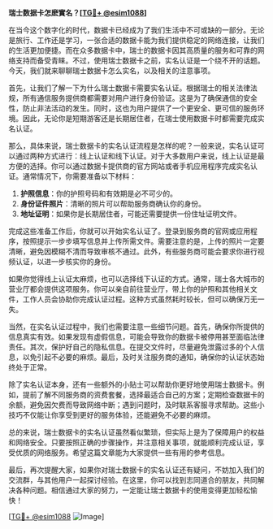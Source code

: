 **瑞士数据卡怎麽實名？[[TG💪+ @esim1088](https://t.me/s/esim1088)]**

在当今这个数字化的时代，数据卡已经成为了我们生活中不可或缺的一部分。无论是旅行、工作还是学习，一张合适的数据卡能为我们提供稳定的网络连接，让我们的生活更加便捷。而在众多数据卡中，瑞士的数据卡因其高质量的服务和可靠的网络支持而备受青睐。不过，使用瑞士数据卡之前，实名认证是一个绕不开的话题。今天，我们就来聊聊瑞士数据卡怎么实名，以及相关的注意事项。

首先，让我们了解一下为什么瑞士数据卡需要实名认证。根据瑞士的相关法律法规，所有通信服务提供商都需要对用户进行身份验证。这是为了确保通信的安全性，防止非法活动的发生。同时，这也为用户提供了一个更安全、更可信的服务环境。因此，无论你是短期游客还是长期居住者，在瑞士使用数据卡时都需要完成实名认证。

那么，具体来说，瑞士数据卡的实名认证流程是怎样的呢？一般来说，实名认证可以通过两种方式进行：线上认证和线下认证。对于大多数用户来说，线上认证是最方便的选择。你可以通过数据卡提供商的官方网站或者手机应用程序完成实名认证。通常情况下，你需要准备以下材料：

1. **护照信息**：你的护照号码和有效期是必不可少的。
2. **身份证件照片**：清晰的照片可以帮助服务商确认你的身份。
3. **地址证明**：如果你是长期居住者，可能还需要提供一份住址证明文件。

完成这些准备工作后，你就可以开始实名认证了。登录到服务商的官网或应用程序，按照提示一步步填写信息并上传所需文件。需要注意的是，上传的照片一定要清晰，避免因模糊不清而导致审核不通过。此外，有些服务商可能会要求你进行视频认证，以进一步核实你的身份。

如果你觉得线上认证太麻烦，也可以选择线下认证的方式。通常，瑞士各大城市的营业厅都会提供这项服务。你可以亲自前往营业厅，带上你的护照和其他相关文件，工作人员会协助你完成认证过程。这种方式虽然耗时较长，但可以确保万无一失。

当然，在实名认证过程中，我们也需要注意一些细节问题。首先，确保你所提供的信息真实有效。如果发现有虚假信息，可能会导致你的数据卡被停用甚至面临法律责任。其次，保护好自己的隐私信息。在提交文件时，尽量避免泄露过多的个人信息，以免引起不必要的麻烦。最后，及时关注服务商的通知，确保你的认证状态始终处于正常。

除了实名认证本身，还有一些额外的小贴士可以帮助你更好地使用瑞士数据卡。例如，提前了解不同服务商的资费套餐，选择最适合自己的方案；定期检查数据卡的余额，避免因欠费而导致网络中断；遇到问题时，及时联系客服寻求帮助。这些小技巧不仅能让你享受到更好的服务体验，还能避免不必要的麻烦。

总的来说，瑞士数据卡的实名认证虽然看似繁琐，但实际上是为了保障用户的权益和网络安全。只要按照正确的步骤操作，并注意相关事项，就能顺利完成认证，享受优质的网络服务。希望这篇文章能为大家提供一些有用的参考信息。

最后，再次提醒大家，如果你对瑞士数据卡的实名认证还有疑问，不妨加入我们的交流群，与其他用户一起探讨经验。在这里，你可以找到志同道合的朋友，共同解决各种问题。相信通过大家的努力，一定能让瑞士数据卡的使用变得更加轻松愉快！

[[TG💪+ @esim1088](https://t.me/s/esim1088) ![Image](https://i.postimg.cc/4NQfJmqS/Snipaste-2025-05-13-00-14-12.png)]